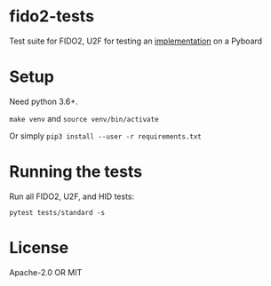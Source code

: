# fido2-tests

Test suite for FIDO2, U2F for testing an [implementation](https://github.com/pmvr/micropython-fido2/tree/master) on a Pyboard

# Setup

Need python 3.6+.

`make venv` and `source venv/bin/activate`

Or simply `pip3 install --user -r requirements.txt`

# Running the tests

Run all FIDO2, U2F, and HID tests:

```
pytest tests/standard -s
```

# License

Apache-2.0 OR MIT

